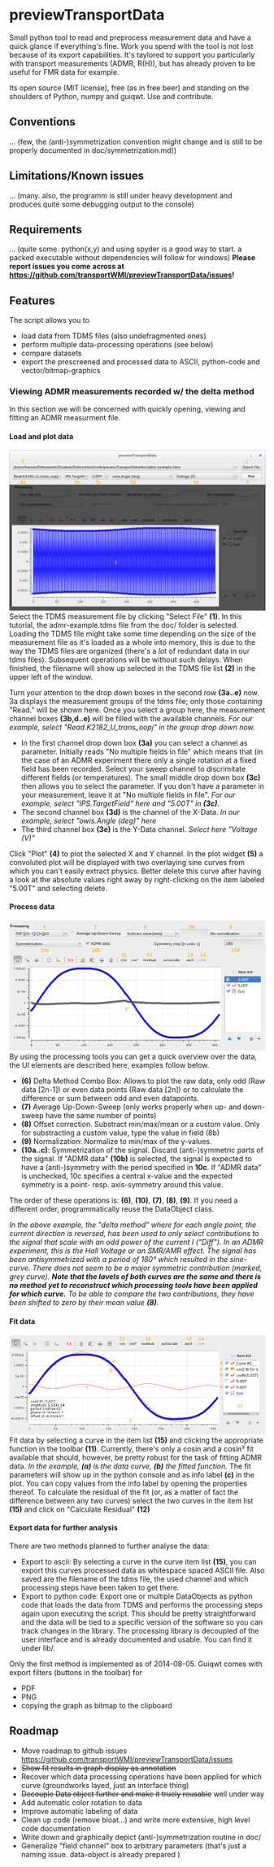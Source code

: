 # previewTransportData

Small python tool to read and preprocess measurement data and have a quick glance if everything's fine. Work you spend with the tool is not lost because of its export capabilities. It's taylored to support you particularly with transport measurements (ADMR, R(H)), but has already proven to be useful for FMR data for example.

Its open source (MIT license), free (as in free beer) and standing on the shoulders of Python, numpy and guiqwt. Use and contribute.

## Conventions
… (few, the (anti-)symmetrization convention might change and is still to be properly documented in doc/symmetrization.md))
## Limitations/Known issues
… (many. also, the programm is still under heavy development and produces quite some debugging output to the console)
## Requirements 
… (quite some. python(x,y) and using spyder is a good way to start. a packed executable without dependencies will follow for windows)
**Please report issues you come across at https://github.com/transportWMI/previewTransportData/issues!**

## Features

The script allows you to 

  + load data from TDMS files (also undefragmented ones)
  + perform multiple data-processing operations (see below)
  + compare datasets
  + export the prescreened and processed data to ASCII, python-code and vector/bitmap-graphics


### Viewing ADMR measurements recorded w/ the delta method

In this section we will be concerned with quickly opening, viewing and fitting an ADMR measurment file.

#### Load and plot data
![Annotated overview of the main window and selecting data to plot without processing it further](doc/1-loadFile.png)
Select the TDMS measurement file by clicking "Select File" **(1)**. In this tutorial, the admr-example.tdms file from the doc/ folder is selected. Loading the TDMS file might take some time depending on the size of the measurement file as it's loaded as a whole into memory, this is due to the way the TDMS files are organized (there's a _lot_ of redundant data in our tdms files). Subsequent operations will be without such delays. When finished, the filename will show up selected in the TDMS file list **(2)** in the upper left of the window. 

Turn your attention to the drop down boxes in the second row **(3a..e)** now. 3a displays the measurement groups of the tdms file; only those containing "Read." will be shown here. Once you select a group here, the measurement channel boxes **(3b,d..e)** will be filled with the available channels. *For our example, select "Read.K2182_U_trans_oopj" in the group drop down now.*

  + In the first channel drop down box **(3a)** you can select a channel as parameter. Initially reads "No multiple fields in file" which means that (in the case of an ADMR experiment there only a single rotation at a fixed field has been recorded. Select your sweep channel to discrimitate different fields (or temperatures). The small middle drop down box **(3c)** then allows you to select the parameter. If you don't have a parameter in your measurement, leave it at "No multiple fields in file". *For our example, select "IPS.TargetField" here and "5.00T" in __(3c)__*. 
  + The second channel box **(3d)** is the channel of the X-Data. *In our example, select "owis.Angle (deg)" here*
  + The third channel box **(3e)** is the Y-Data channel. *Select here "Voltage (V)"*

Click "Plot" **(4)** to plot the selected X and Y channel. In the plot widget **(5)** a convoluted plot will be displayed with two overlaying sine curves from which you can't easily extract physics. Better delete this curve after having a look at the absolute values right away by right-clicking on the item labeled "5.00T" and selecting delete. 

#### Process data
![Annotated overview of the processing tools with some of the tools in action](doc/2-processing1.png)
By using the processing tools you can get a quick overview over the data, the UI elements are described here, examples follow below.

  + **(6)** Delta Method Combo Box: Allows to plot the raw data, only odd (Raw data [2n-1]) or even data points (Raw data [2n]) or to calculate the difference or sum between odd and even datapoints. 
  + **(7)** Average Up-Down-Sweep (only works properly when up- and down-sweep have the same number of points)
  + **(8)** Offset correction. Substract min/max/mean or a custom value. Only for substracting a custom value, type the value in field (8b)
  + **(9)** Normalization: Normalize to min/max of the y-values.
  + **(10a..c)**: Symmetrization of the signal. Discard (anti-)symmetric parts of the signal. If "ADMR data" **(10b)** is selected, the signal is expected to have a (anti-)symmetry with the period specified in **10c**. If "ADMR data" is unchecked, 10c specifies a central x-value and the expected symmetry is a point- resp. axis-symmetry around this value.
 


The order of these operations is: **(6)**, **(10)**, **(7)**, **(8)**, **(9)**. If you need a different order, programmatically reuse the DataObject class.

*In the above example, the "delta method" where for each angle point, the current direction is reversed, has been used to only select contributions to the signal that scale with an odd power of the current I ("Diff"). In an ADMR experiment, this is the Hall Voltage or an SMR/AMR effect. 
The signal has been antisymmetrized with a period of 180° which resulted in the sine-curve. There does not seem to be a major symmetric contribution (marked, grey curve).
__Note that the lavels of both curves are the same and there is no method yet to reconstruct which processing tools have been applied for which curve.__
To be able to compare the two contributions, they have been shifted to zero by their mean value __(8)__.*


#### Fit data
![Annotated overview over fitting tools](doc/3-fitting.png)
Fit data by selecting a curve in the item list **(15)** and clicking the appropriate function in the toolbar **(11)**. Currently, there's only a cosin and a cosin² fit available that should, however, be pretty robust for the task of fitting ADMR data. *In the example, __(a)__ is the data curve, __(b)__ the fitted function.* The fit parameters will show up in the python console and as info label **(c)** in the plot. You can copy values from the info label by opening the properties thereof.
To calculate the residual of the fit (or, as a matter of fact the difference between any two curves) select the two curves in the item list **(15)** and click on "Calculate Residual" **(12)**


#### Export data for further analysis
There are two methods planned to further analyse the data: 
 
  + Export to ascii: By selecting a curve in the curve item list **(15)**, you can export this curves processed data as whitespace spaced ASCII file. Also saved are the filename of the tdms file, the used channel and which processing steps have been taken to get there.
  + Export to python code: Export one or multiple DataObjects as python code that loads the data from TDMS and performs the processing steps again upon executing the script. This should be pretty straightforward and the data will be tied to a specific version of the software so you can track changes in the library. The processing library is decoupled of the user interface and is already documented and usable. You can find it under lib/.

Only the first method is implemented as of 2014-08-05. Guiqwt comes with export filters (buttons in the toolbar) for

  + PDF
  + PNG
  + copying the graph as bitmap to the clipboard


## Roadmap

  + Move roadmap to github issues https://github.com/transportWMI/previewTransportData/issues  
  + <s>Show fit results in graph display as annotation</s>
  + Recover which data processing operations have been applied for which curve (groundworks layed, just an interface thing)
  + <s>Decouple Data object further and make it truely reusable</s> well under way
  + Add automatic color rotation to data
  + Improve automatic labeling of data
  + Clean up code (remove bloat...) and write more extensive, high level code documentation
  + Write down and graphically depict (anti-)symmetrization routine in doc/
  + Generalize "field channel" box to arbitrary parameters (that's just a naming issue. data-object is already prepared )
